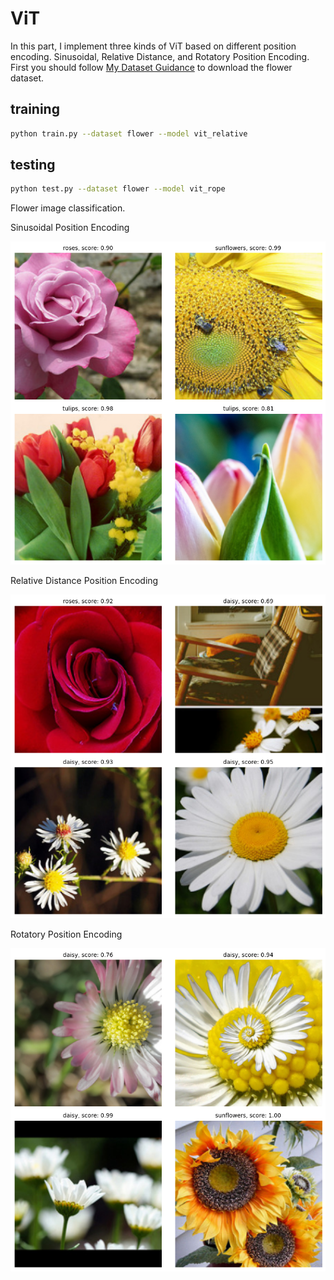# ViT #
In this part, I implement three kinds of ViT based on different position encoding. Sinusoidal, Relative Distance, and Rotatory Position Encoding. First you should follow [My Dataset Guidance](https://github.com/tungyen/Deep_learning_CV/tree/master/Dataset) to download the flower dataset.


## training ##
```bash
python train.py --dataset flower --model vit_relative
```

## testing ##
```bash
python test.py --dataset flower --model vit_rope
```


Flower image classification.

Sinusoidal Position Encoding

![image](https://github.com/tungyen/Deep_learning_CV/blob/master/2D_classification/ViT/img/vit_sinusoidal_flower.png)

Relative Distance Position Encoding

![image](https://github.com/tungyen/Deep_learning_CV/blob/master/2D_classification/ViT/img/vit_relative_flower.png)

Rotatory Position Encoding

![image](https://github.com/tungyen/Deep_learning_CV/blob/master/2D_classification/ViT/img/vit_rope_flower.png)
